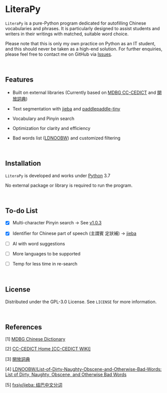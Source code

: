 # LiteraPy

``LiteraPy`` is a pure-Python program dedicated for autofilling Chinese vocabularies and phrases. It is particularly designed to assist students and writers in their writings with matched, suitable word choice.

Please note that this is only my own practice on Python as an IT student, and this should never be taken as a high-end solution.
For further enquiries, please feel free to contact me on GitHub via [Issues](https://github.com/pystander/LiteraPy/issues).

<br/>

## Features

- Built on external libraries (Currently based on [MDBG CC-CEDICT](https://www.mdbg.net/chinese/dictionary?page=cedict) and [開放詞典](https://kaifangcidian.com/xiazai/))

- Text segmentation with [jieba](https://github.com/fxsjy/jieba) and [paddlepaddle-tiny](https://pypi.org/project/paddlepaddle-tiny/)

- Vocabulary and Pinyin search

- Optimization for clarity and efficiency

- Bad words list ([LDNOOBW](https://github.com/LDNOOBW/List-of-Dirty-Naughty-Obscene-and-Otherwise-Bad-Words)) and customized filtering

<br/>

## Installation

``LiteraPy`` is developed and works under [Python](https://www.python.org/) 3.7

No external package or library is required to run the program.

<br/>

## To-do List

- [x] Multi-character Pinyin search -> See [v1.0.3](https://github.com/pystander/LiteraPy/releases/tag/v1.0.3)

- [x] Identifier for Chinese part of speech (主謂賓 定狀補) -> [jieba](https://github.com/fxsjy/jieba)

- [ ] AI with word suggestions

- [ ] More languages to be supported

- [ ] Temp for less time in re-search 

<br/>

## License

Distributed under the GPL-3.0 License. See `LICENSE` for more information.

<br/>

## References

[1] [MDBG Chinese Dictionary](https://www.mdbg.net/chinese/dictionary?page=cedict)

[2] [CC-CEDICT Home [CC-CEDICT WIKI]](https://cc-cedict.org/wiki/)

[3] [開放詞典](https://kaifangcidian.com/xiazai/)

[4] [LDNOOBW/List-of-Dirty-Naughty-Obscene-and-Otherwise-Bad-Words: List of Dirty, Naughty, Obscene, and Otherwise Bad Words](https://github.com/LDNOOBW/List-of-Dirty-Naughty-Obscene-and-Otherwise-Bad-Words)

[5] [fxsjy/jieba: 结巴中文分词](https://github.com/fxsjy/jieba)
